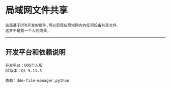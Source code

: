 # 局域网文件共享

    这是基于DTK开发的插件,可以实现在局域网内向任何设备共享文件.
    这并不是我一个人的成果,
---
## 开发平台和依赖说明
    开发平台：UOS个人版
    Qt版本：Qt 5.11.3

    依赖：dde-file-manager,python

